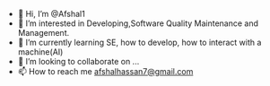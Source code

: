 - 👋 Hi, I’m @Afshal1
- 👀 I’m interested in Developing,Software Quality Maintenance and Management.
- 🌱 I’m currently learning SE, how to develop, how to interact with a machine(AI)
- 💞️ I’m looking to collaborate on ...
- 📫 How to reach me afshalhassan7@gmail.com 

<!---
Afshal1/Afshal1 is a ✨ special ✨ repository because its `README.md` (this file) appears on your GitHub profile.
You can click the Preview link to take a look at your changes.
--->
